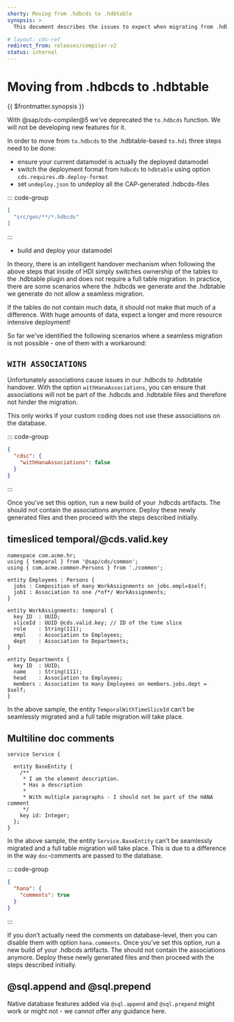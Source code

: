 ```yaml
---
shorty: Moving from .hdbcds to .hdbtable
synopsis: >
  This document describes the issues to expect when migrating from .hdbcds-based HDI deployment to .hdbtable-based HDI deployment.

# layout: cds-ref
redirect_from: releases/compiler-v2
status: internal
---
```


# Moving from .hdbcds to .hdbtable

{{ $frontmatter.synopsis }}

With @sap/cds-compiler@5 we've deprecated the `to.hdbcds` function. We will not be developing new features for it.

In order to move from `to.hdbcds` to the .hdbtable-based `to.hdi` three steps need to be done:

- ensure your current datamodel is actually the deployed datamodel
- switch the deployment format from `hdbcds` to `hdbtable` using option `cds.requires.db.deploy-format`<!-- todo: can only find this option mentioned in a changelog :( -->
- set `undeploy.json` to undeploy all the CAP-generated .hdbcds-files

::: code-group

```json [db/undeploy.json]
[
  "src/gen/**/*.hdbcds"
]
```
:::

- build and deploy your datamodel

In theory, there is an intelligent handover mechanism when following the above steps that inside of HDI simply switches ownership of the tables to the .hdbtable plugin and does not require a full table migration. In practice, there are some scenarios where the .hdbcds we generate and the .hdbtable we generate do not allow a seamless migration.

If the tables do not contain much data, it should not make that much of a difference. With huge amounts of data, expect a longer and more resource intensive deployment!

So far we've identified the following scenarios where a seamless migration is not possible - one of them with a workaround:

## `WITH ASSOCIATIONS`

Unfortunately associations cause issues in our .hdbcds to .hdbtable handover. With the option `withHanaAssociations`, you can ensure that associations will not be part of the .hdbcds and .hdbtable files and therefore not hinder the migration.

This only works if your custom coding does not use these associations on the database.

::: code-group

```json [cdsrc.json]
{
  "cdsc": {
    "withHanaAssociations": false
  }
}
```
:::

Once you've set this option, run a new build of your .hdbcds artifacts. The should not contain the associations anymore. Deploy these newly generated files and then proceed with the steps described initially.

<!-- todo: show effect of the option? -->


## timesliced temporal/@cds.valid.key

```cds
namespace com.acme.hr;
using { temporal } from '@sap/cds/common';
using { com.acme.common.Persons } from './common';

entity Employees : Persons {
  jobs : Composition of many WorkAssignments on jobs.empl=$self;
  job1 : Association to one /*of*/ WorkAssignments;
}

entity WorkAssignments: temporal {
  key ID  : UUID;
  sliceId : UUID @cds.valid.key; // ID of the time slice
  role    : String(111);
  empl    : Association to Employees;
  dept    : Association to Departments;
}

entity Departments {
  key ID  : UUID;
  name    : String(111);
  head    : Association to Employees;
  members : Association to many Employees on members.jobs.dept = $self;
}
```

In the above sample, the entity `TemporalWithTimeSliceId` can't be seamlessly migrated and a full table migration will take place.

## Multiline doc comments

```cds
service Service {

  entity BaseEntity {
    /**
     * I am the element description.
     * Has a description
     *
     * With multiple paragraphs - I should not be part of the HANA comment
     */
    key id: Integer;
  };
}
```

In the above sample, the entity `Service.BaseEntity` can't be seamlessly migrated and a full table migration will take place. This is due to a difference in the way `doc`-comments are passed to the database.

::: code-group

```json [cdsrc.json]
{
  "hana": {
    "comments": true
  }
}
```
:::

<!-- todo: can hdbcds easily drop comments? -->

If you don't actually need the comments on database-level, then you can disable them with option `hana.comments`. Once you've set this option, run a new build of your .hdbcds artifacts. The should not contain the associations anymore. Deploy these newly generated files and then proceed with the steps described initially.

## @sql.append and @sql.prepend

Native database features added via `@sql.append` and `@sql.prepend` might work or might not - we cannot offer any guidance here.

